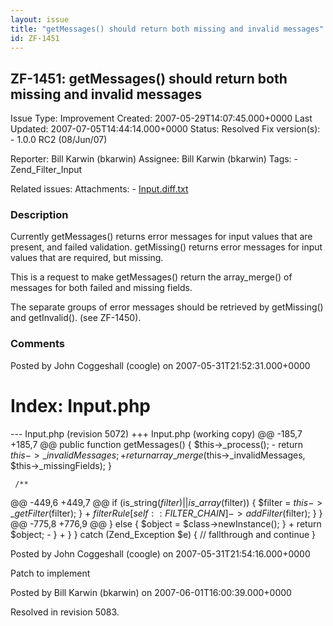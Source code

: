 ```yaml
---
layout: issue
title: "getMessages() should return both missing and invalid messages"
id: ZF-1451
---
```


ZF-1451: getMessages() should return both missing and invalid messages
----------------------------------------------------------------------

 Issue Type: Improvement Created: 2007-05-29T14:07:45.000+0000 Last Updated: 2007-07-05T14:44:14.000+0000 Status: Resolved Fix version(s): - 1.0.0 RC2 (08/Jun/07)
 
 Reporter:  Bill Karwin (bkarwin)  Assignee:  Bill Karwin (bkarwin)  Tags: - Zend\_Filter\_Input
 
 Related issues: 
 Attachments: - [Input.diff.txt](/issues/secure/attachment/10514/Input.diff.txt)
 
### Description

Currently getMessages() returns error messages for input values that are present, and failed validation. getMissing() returns error messages for input values that are required, but missing.

This is a request to make getMessages() return the array\_merge() of messages for both failed and missing fields.

The separate groups of error messages should be retrieved by getMissing() and getInvalid(). (see ZF-1450).

 

 

### Comments

Posted by John Coggeshall (coogle) on 2007-05-31T21:52:31.000+0000

Index: Input.php
================

--- Input.php (revision 5072) +++ Input.php (working copy) @@ -185,7 +185,7 @@ public function getMessages() { $this->\_process(); - return $this->\_invalidMessages; + return array\_merge($this->\_invalidMessages, $this->\_missingFields); }

 
     /**


@@ -449,6 +449,7 @@ if (is\_string($filter) || is\_array($filter)) { $filter = $this->\_getFilter($filter); } + $filterRule[self::FILTER\_CHAIN]->addFilter($filter); } } @@ -775,8 +776,9 @@ } else { $object = $class->newInstance(); } + return $object; - } + } } catch (Zend\_Exception $e) { // fallthrough and continue }

 

 

Posted by John Coggeshall (coogle) on 2007-05-31T21:54:16.000+0000

Patch to implement

 

 

Posted by Bill Karwin (bkarwin) on 2007-06-01T16:00:39.000+0000

Resolved in revision 5083.

 

 